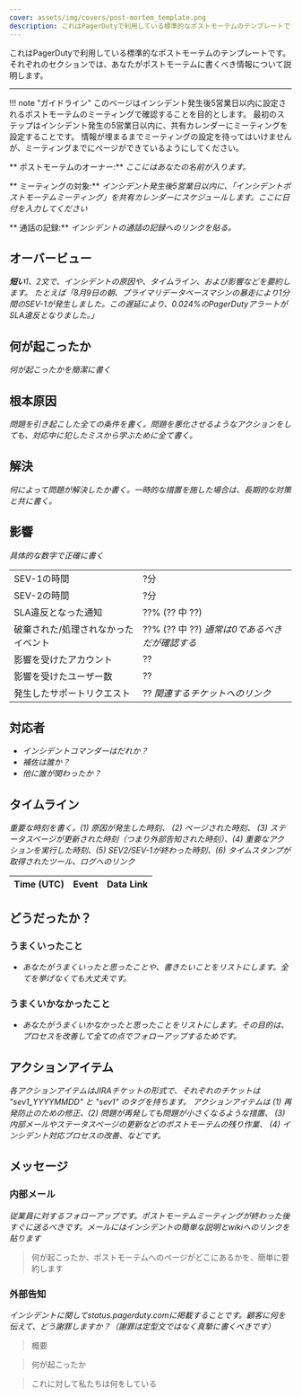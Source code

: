 ```yaml
---
cover: assets/img/covers/post-mortem_template.png
description: これはPagerDutyで利用している標準的なポストモーテムのテンプレートです。それぞれのセクションでは、あなたがポストモーテムに書くべき情報について説明します。
---
```


これはPagerDutyで利用している標準的なポストモーテムのテンプレートです。
それぞれのセクションでは、あなたがポストモーテムに書くべき情報について説明します。

---

!!! note "ガイドライン"
    このページはインシデント発生後5営業日以内に設定されるポストモーテムのミーティングで確認することを目的とします。
    最初のステップはインシデント発生の5営業日以内に、共有カレンダーにミーティングを設定することです。
    情報が埋まるまでミーティングの設定を待ってはいけませんが、ミーティングまでにページができているようにしてください。

** ポストモーテムのオーナー:** _ここにはあなたの名前が入ります。_

** ミーティングの対象:** _インシデント発生後5営業日以内に、「インシデントポストモーテムミーティング」を共有カレンダーにスケジュールします。ここに日付を入力してください_

** 通話の記録:** _インシデントの通話の記録へのリンクを貼る。_

## オーバービュー

_**短い**1、2文で、インシデントの原因や、タイムライン、および影響などを要約します。
たとえば「8月9日の朝、プライマリデータベースマシンの暴走により1分間のSEV-1が発生しました。この遅延により、0.024%のPagerDutyアラートがSLA違反となりました。」_

## 何が起こったか

_何が起こったかを簡潔に書く_

## 根本原因

_問題を引き起こした全ての条件を書く。問題を悪化させるようなアクションをしても、対応中に犯したミスから学ぶために全て書く。_

## 解決

_何によって問題が解決したか書く。一時的な措置を施した場合は、長期的な対策と共に書く。_

## 影響

_具体的な数字で正確に書く_

|                                     |                                                |
| -                                   | -                                              |
| SEV-1の時間                         | ?分                                          |
| SEV-2の時間                         | ?分                                          |
| SLA違反となった通知                 | ??% (?? 中 ??)                                 |
| 破棄された/処理されなかったイベント | ??% (?? 中 ??) _通常は0であるべきだが確認する_ |
| 影響を受けたアカウント              | ??                                             |
| 影響を受けたユーザー数              | ??                                             |
| 発生したサポートリクエスト          | ?? _関連するチケットへのリンク_                |

## 対応者

* _インシデントコマンダーはだれか？_
* _補佐は誰か？_
* _他に誰が関わったか？_

## タイムライン

_重要な時刻を書く。(1) 原因が発生した時刻、 (2) ページされた時刻、 (3) ステータスページが更新された時刻（つまり外部告知された時刻）、(4) 重要なアクションを実行した時刻、(5) SEV2/SEV-1が終わった時刻、(6) タイムスタンプが取得されたツール、ログへのリンク_

| Time (UTC) | Event | Data Link |
| ---------- | ----- | --------- |

## どうだったか？

### うまくいったこと

* _あなたがうまくいったと思ったことや、書きたいことをリストにします。全てを挙げなくても大丈夫です。_

### うまくいかなかったこと

* _あなたがうまくいかなかったと思ったことをリストにします。その目的は、プロセスを改善して全ての点でフォローアップするためです。_

## アクションアイテム

_各アクションアイテムはJIRAチケットの形式で、それぞれのチケットは "sev1_YYYYMMDD" と "sev1" のタグを持ちます。
アクションアイテムは (1) 再発防止のための修正、(2) 問題が再発しても問題が小さくなるような措置、 (3) 内部メールやステータスページの更新などのポストモーテムの残り作業、 (4) インシデント対応プロセスの改善、などです。_

## メッセージ

### 内部メール

_従業員に対するフォローアップです。ポストモーテムミーティングが終わった後すぐに送るべきです。メールにはインシデントの簡単な説明とwikiへのリンクを貼ります_

> 何が起こったか、ポストモーテムへのページがどこにあるかを、簡単に要約します

### 外部告知

_インシデントに関してstatus.pagerduty.comに掲載することです。顧客に何を伝えて、どう謝罪しますか？（謝罪は定型文ではなく真摯に書くべきです）_

> 概要

> 何が起こったか

> これに対して私たちは何をしている
